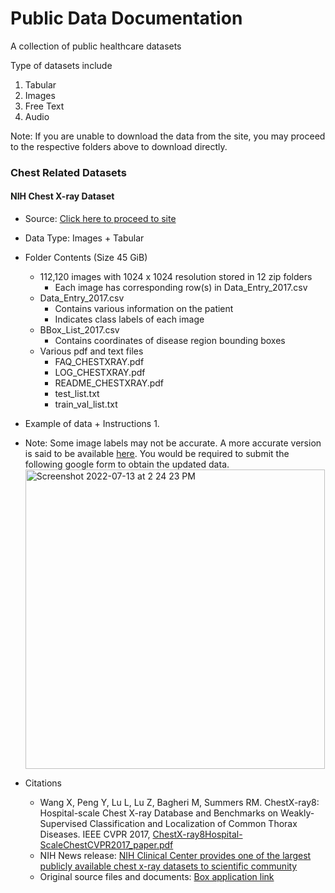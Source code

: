 # Public Data Documentation

A collection of public healthcare datasets

Type of datasets include 

1. Tabular 
2. Images 
3. Free Text 
4. Audio 

Note: If you are unable to download the data from the site, you may proceed to the respective folders above to download directly. 

### Chest Related Datasets

#### NIH Chest X-ray Dataset
  -   Source: [Click here to proceed to site](https://www.kaggle.com/datasets/nih-chest-xrays/data?resource=download)
  -   Data Type: Images + Tabular 
  -   Folder Contents (Size 45 GiB)
      - 112,120 images with 1024 x 1024 resolution stored in 12 zip folders
        - Each image has corresponding row(s) in Data_Entry_2017.csv   
      - Data_Entry_2017.csv
        - Contains various information on the patient 
        - Indicates class labels of each image 
      - BBox_List_2017.csv 
        - Contains coordinates of disease region bounding boxes
      - Various pdf and text files 
        - FAQ_CHESTXRAY.pdf 
        - LOG_CHESTXRAY.pdf
        - README_CHESTXRAY.pdf
        - test_list.txt
        - train_val_list.txt
  -   Example of data + Instructions 
      1. 

  -   Note: Some image labels may not be accurate. A more accurate version is said to be available [here](https://cloud.google.com/healthcare-api/docs/resources/public-datasets/nih-chest#additional_labels). You would be required to submit the following google form to obtain the updated data.  <img width="479" alt="Screenshot 2022-07-13 at 2 24 23 PM" src="https://user-images.githubusercontent.com/66881214/178664900-deb7670c-3451-4049-98b5-bc253878be0a.png">

  -   Citations
      - Wang X, Peng Y, Lu L, Lu Z, Bagheri M, Summers RM. ChestX-ray8: Hospital-scale Chest X-ray Database and Benchmarks on Weakly-Supervised Classification and Localization of Common Thorax Diseases. IEEE CVPR 2017, [ChestX-ray8Hospital-ScaleChestCVPR2017_paper.pdf](https://openaccess.thecvf.com/content_cvpr_2017/papers/Wang_ChestX-ray8_Hospital-Scale_Chest_CVPR_2017_paper.pdf)
      - NIH News release: [NIH Clinical Center provides one of the largest publicly available chest x-ray datasets to scientific community](https://www.nih.gov/news-events/news-releases/nih-clinical-center-provides-one-largest-publicly-available-chest-x-ray-datasets-scientific-community)
      - Original source files and documents: [Box application link](https://nihcc.app.box.com/v/ChestXray-NIHCC/folder/36938765345)
